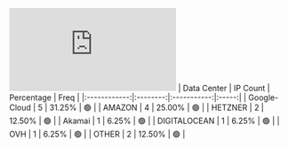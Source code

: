 ![Diagramm](https://github.com/obajay/StateSync-snapshots/blob/main/Projects/Xpla/1/README.md)
| Data Center | IP Count | Percentage | Freq |
|:------------:|:--------:|:-----------:|:-----:|
| Google-Cloud | 5 | 31.25% | 🟢 |
| AMAZON | 4 | 25.00% | 🟢 |
| HETZNER | 2 | 12.50% | 🟢 |
| Akamai | 1 | 6.25% | 🟢 |
| DIGITALOCEAN | 1 | 6.25% | 🟢 |
| OVH | 1 | 6.25% | 🟢 |
| OTHER | 2 | 12.50% | 🟢 |
